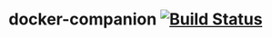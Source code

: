 # docker-companion [![Build Status](https://travis-ci.org/mudler/docker-companion.svg?branch=master)](https://travis-ci.org/mudler/docker-companion)

